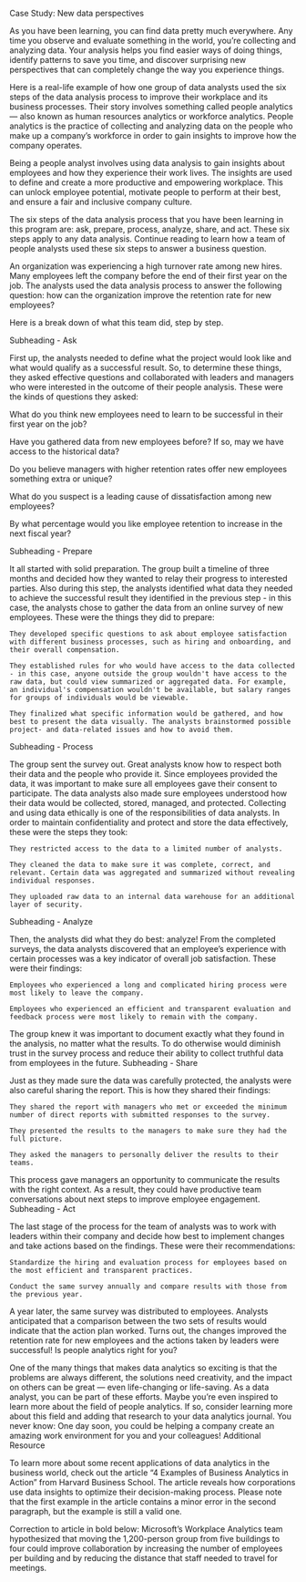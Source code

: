 Case Study: New data perspectives

As you have been learning, you can find data pretty much everywhere. Any time you observe and evaluate something in the world, you’re collecting and analyzing data. Your analysis helps you find easier ways of doing things, identify patterns to save you time, and discover surprising new perspectives that can completely change the way you experience things.

Here is a real-life example of how one group of data analysts used the six steps of the data analysis process to improve their workplace and its business processes. Their story involves something called people analytics — also known as human resources analytics or workforce analytics. People analytics is the practice of collecting and analyzing data on the people who make up a company’s workforce in order to gain insights to improve how the company operates.

Being a people analyst involves using data analysis to gain insights about employees and how they experience their work lives. The insights are used to define and create a more productive and empowering workplace. This can unlock employee potential, motivate people to perform at their best, and ensure a fair and inclusive company culture. 

The six steps of the data analysis process that you have been learning in this program are: ask, prepare, process, analyze, share, and act. These six steps apply to any data analysis. Continue reading to learn how a team of people analysts used these six steps to answer a business question. 

An organization was experiencing a high turnover rate among new hires. Many employees left the company before the end of their first year on the job. The analysts used the data analysis process to answer the following question: how can the organization improve the retention rate for new employees? 

Here is a break down of what this team did, step by step. 

Subheading - Ask

First up, the analysts needed to define what the project would look like and what would qualify as a successful result. So, to determine these things, they asked effective questions and collaborated with leaders and managers who were interested in the outcome of their people analysis. These were the kinds of questions they asked:

What do you think new employees need to learn to be successful in their first year on the job? 

Have you gathered data from new employees before? If so, may we have access to the historical data?

Do you believe managers with higher retention rates offer new employees something extra or unique?

What do you suspect is a leading cause of dissatisfaction among new employees?

By what percentage would you like employee retention to increase in the next fiscal year?

Subheading - Prepare

It all started with solid preparation. The group built a timeline of three months and decided how they wanted to relay their progress to interested parties. Also during this step, the analysts identified what data they needed to achieve the successful result they identified in the previous step - in this case, the analysts chose to gather the data from an online survey of new employees. These were the things they did to prepare:

    They developed specific questions to ask about employee satisfaction with different business processes, such as hiring and onboarding, and their overall compensation. 

    They established rules for who would have access to the data collected - in this case, anyone outside the group wouldn't have access to the raw data, but could view summarized or aggregated data. For example, an individual's compensation wouldn't be available, but salary ranges for groups of individuals would be viewable. 

    They finalized what specific information would be gathered, and how best to present the data visually. The analysts brainstormed possible project- and data-related issues and how to avoid them. 

Subheading - Process

The group sent the survey out. Great analysts know how to respect both their data and the people who provide it. Since employees provided the data, it was important to make sure all employees gave their consent to participate. The data analysts also made sure employees understood how their data would be collected, stored, managed, and protected. Collecting and using data ethically is one of the responsibilities of data analysts. In order to maintain confidentiality and protect and store the data effectively, these were the steps they took:

    They restricted access to the data to a limited number of analysts. 

    They cleaned the data to make sure it was complete, correct, and relevant. Certain data was aggregated and summarized without revealing individual responses. 

    They uploaded raw data to an internal data warehouse for an additional layer of security. 

Subheading - Analyze

Then, the analysts did what they do best: analyze! From the completed surveys, the data analysts discovered that an employee’s experience with certain processes was a key indicator of overall job satisfaction. These were their findings:

    Employees who experienced a long and complicated hiring process were most likely to leave the company. 

    Employees who experienced an efficient and transparent evaluation and feedback process were most likely to remain with the company. 

The group knew it was important to document exactly what they found in the analysis, no matter what the results. To do otherwise would diminish trust in the survey process and reduce their ability to collect truthful data from employees in the future. 
Subheading - Share

Just as they made sure the data was carefully protected, the analysts were also careful sharing the report. This is how they shared their findings:

    They shared the report with managers who met or exceeded the minimum number of direct reports with submitted responses to the survey. 

    They presented the results to the managers to make sure they had the full picture. 

    They asked the managers to personally deliver the results to their teams. 

This process gave managers an opportunity to communicate the results with the right context. As a result, they could have productive team conversations about next steps to improve employee engagement. 
Subheading - Act

The last stage of the process for the team of analysts was to work with leaders within their company and decide how best to implement changes and take actions based on the findings. These were their recommendations: 

    Standardize the hiring and evaluation process for employees based on the most efficient and transparent practices. 

    Conduct the same survey annually and compare results with those from the previous year. 

A year later, the same survey was distributed to employees. Analysts anticipated that a comparison between the two sets of results would indicate that the action plan worked. Turns out, the changes improved the retention rate for new employees and the actions taken by leaders were successful! 
Is people analytics right for you?

One of the many things that makes data analytics so exciting is that the problems are always different, the solutions need creativity, and the impact on others can be great — even life-changing or life-saving. As a data analyst, you can be part of these efforts. Maybe you’re even inspired to learn more about the field of people analytics. If so, consider learning more about this field and adding that research to your data analytics journal. You never know: One day soon, you could be helping a company create an amazing work environment for you and your colleagues!
Additional Resource

To learn more about some recent applications of data analytics in the business world, check out the article “4 Examples of Business Analytics in Action” from Harvard Business School.  The article reveals how corporations use data insights to optimize their decision-making process. Please note that the first example in the article contains a minor error in the second paragraph, but the example is still a valid one. 

Correction to article in bold below: 
Microsoft’s Workplace Analytics team hypothesized that moving the 1,200-person group from five buildings to four could improve collaboration by increasing the number of employees per building and by reducing the distance that staff needed to travel for meetings. 